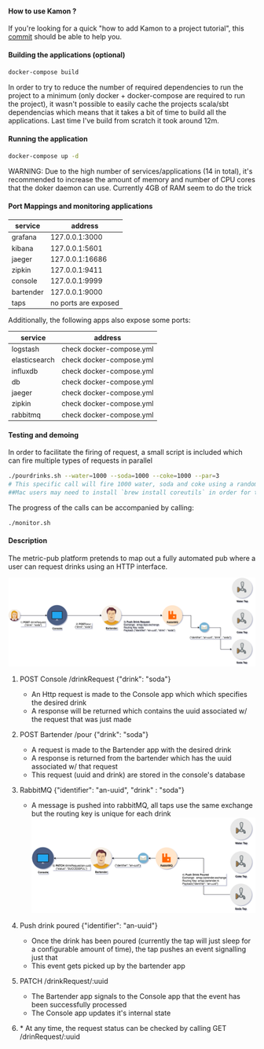 #### How to use Kamon ?
If you're looking for a quick "how to add Kamon to a project tutorial", this [commit](https://github.com/cmcmteixeira/foobar-tracing-demo/commit/ff05a9cd8ba25e8b500f17794b4d4c9a6ed7c8b6) should be able to help you.
    
#### Building the applications (optional)

```bash
docker-compose build
```
In order to try to reduce the number of required dependencies to run the project to
a minimum (only docker + docker-compose are required to run the project), it wasn't possible to
easily cache the projects scala/sbt dependencias which means that it takes a bit of time to build all the applications.
Last time I've build from scratch it took around 12m. 

#### Running the application

```bash
docker-compose up -d
``` 
WARNING: Due to the high number of services/applications (14 in total), it's recommended to increase the amount of memory and number of CPU cores
that the doker daemon can use. Currently 4GB of RAM seem to do the trick

#### Port Mappings and monitoring applications
| service | address|
|----------------|--------------
| grafana | 127.0.0.1:3000
| kibana | 127.0.0.1:5601
| jaeger | 127.0.0.1:16686
| zipkin | 127.0.0.1:9411
| console | 127.0.0.1:9999
| bartender | 127.0.0.1:9000
| taps | no ports are exposed

Additionally, the following apps also expose some ports:

|service| address |
|-----|----|
| logstash | check docker-compose.yml| 
| elasticsearch | check docker-compose.yml| 
| influxdb | check docker-compose.yml| 
| db | check docker-compose.yml| 
| jaeger | check docker-compose.yml| 
| zipkin | check docker-compose.yml| 
| rabbitmq | check docker-compose.yml| 

#### Testing and demoing
In order to facilitate the firing of request, a small script is included which can fire multiple types of requests in parallel

```bash
./pourdrinks.sh --water=1000 --soda=1000 --coke=1000 --par=3
# This specific call will fire 1000 water, soda and coke using a random order with at most 3 requests being processed in parallel
##Mac users may need to install `brew install coreutils` in order for the script to work
```

The progress of the calls can be accompanied by calling:
```bash
./monitor.sh
```




#### Description
The metric-pub platform pretends to map out a fully automated pub where a user can request 
drinks using an HTTP interface.

![Request Flow](docs/flow1.png?raw=true "") 
1) POST Console /drinkRequest {"drink": "soda"}
    * An Http request is made to the Console app which which specifies the desired drink
    * A response will be returned which contains the uuid associated w/ the request that was just made
2) POST Bartender /pour {"drink": "soda"} 
    * A request is made to the Bartender app with the desired drink 
    * A response is returned from the bartender which has the uuid associated w/ that request
    * This request (uuid and drink) are stored in the console's database
3) RabbitMQ {"identifier": "an-uuid", "drink" : "soda"}
    * A message is pushed into rabbitMQ, all taps use the same exchange but the routing key is unique for each drink
![Request Flow](docs/flow2.png?raw=true "") 

4) Push drink poured {"identifier": "an-uuid"} 
    * Once the drink has been poured (currently the tap will just sleep for a configurable amount of time), 
    the tap pushes an event signalling just that 
    * This event gets picked up by the bartender app
5) PATCH /drinkRequest/:uuid
    * The Bartender app signals to the Console app that the event has been successfully processed
    * The Console app updates it's internal state
6) \* At any time, the request status can be checked by calling GET /drinRequest/:uuid
